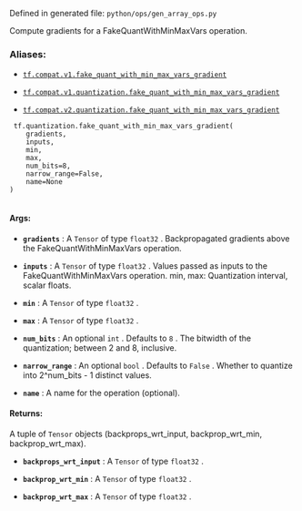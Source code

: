 Defined in generated file:  `python/ops/gen_array_ops.py` 

Compute gradients for a FakeQuantWithMinMaxVars operation.



### Aliases:

- [ `tf.compat.v1.fake_quant_with_min_max_vars_gradient` ](/api_docs/python/tf/quantization/fake_quant_with_min_max_vars_gradient)

- [ `tf.compat.v1.quantization.fake_quant_with_min_max_vars_gradient` ](/api_docs/python/tf/quantization/fake_quant_with_min_max_vars_gradient)

- [ `tf.compat.v2.quantization.fake_quant_with_min_max_vars_gradient` ](/api_docs/python/tf/quantization/fake_quant_with_min_max_vars_gradient)



```
 tf.quantization.fake_quant_with_min_max_vars_gradient(
    gradients,
    inputs,
    min,
    max,
    num_bits=8,
    narrow_range=False,
    name=None
)
 
```



#### Args:

- **`gradients`** : A  `Tensor`  of type  `float32` .
Backpropagated gradients above the FakeQuantWithMinMaxVars operation.

- **`inputs`** : A  `Tensor`  of type  `float32` .
Values passed as inputs to the FakeQuantWithMinMaxVars operation.
min, max: Quantization interval, scalar floats.

- **`min`** : A  `Tensor`  of type  `float32` .

- **`max`** : A  `Tensor`  of type  `float32` .

- **`num_bits`** : An optional  `int` . Defaults to  `8` .
The bitwidth of the quantization; between 2 and 8, inclusive.

- **`narrow_range`** : An optional  `bool` . Defaults to  `False` .
Whether to quantize into 2^num_bits - 1 distinct values.

- **`name`** : A name for the operation (optional).



#### Returns:
A tuple of  `Tensor`  objects (backprops_wrt_input, backprop_wrt_min, backprop_wrt_max).


- **`backprops_wrt_input`** : A  `Tensor`  of type  `float32` .

- **`backprop_wrt_min`** : A  `Tensor`  of type  `float32` .

- **`backprop_wrt_max`** : A  `Tensor`  of type  `float32` .

